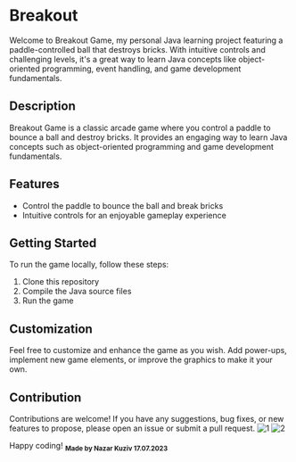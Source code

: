 # Breakout
Welcome to Breakout Game, my personal Java learning project featuring a paddle-controlled ball that destroys bricks. With intuitive controls and challenging levels, it's a great way to learn Java concepts like object-oriented programming, event handling, and game development fundamentals.

## Description
Breakout Game is a classic arcade game where you control a paddle to bounce a ball and destroy bricks. It provides an engaging way to learn Java concepts such as object-oriented programming and game development fundamentals.

## Features
- Control the paddle to bounce the ball and break bricks
- Intuitive controls for an enjoyable gameplay experience

## Getting Started
To run the game locally, follow these steps:
1. Clone this repository
2. Compile the Java source files
3. Run the game

## Customization
Feel free to customize and enhance the game as you wish. Add power-ups, implement new game elements, or improve the graphics to make it your own.

## Contribution
Contributions are welcome! If you have any suggestions, bug fixes, or new features to propose, please open an issue or submit a pull request.
![1]([https://user-images.githubusercontent.com/57569453/246102200-f8627810-47ce-40b4-bbaa-908d1371d4ec.png](https://user-images.githubusercontent.com/57569453/253909920-dc312b04-b1c1-4359-82ca-b3836d1d50f5.png))
![2]([https://user-images.githubusercontent.com/57569453/253909920-dc312b04-b1c1-4359-82ca-b3836d1d50f5.png](https://user-images.githubusercontent.com/57569453/253909890-2b7884b2-98e2-4edf-8888-60b04edca07f.png)https://user-images.githubusercontent.com/57569453/253909890-2b7884b2-98e2-4edf-8888-60b04edca07f.png)

Happy coding!
<sub>**Made by Nazar Kuziv 17.07.2023**</sub>	
